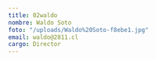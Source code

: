 ```yaml
---
title: 02waldo
nombre: Waldo Soto
foto: "/uploads/Waldo%20Soto-f8ebe1.jpg"
email: waldo@2811.cl
cargo: Director
---
```


